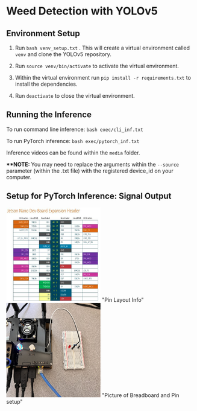 # Weed Detection with YOLOv5

## Environment Setup
1. Run `bash venv_setup.txt` . This will create a virtual environment called `venv` and clone the YOLOv5 repository.

2. Run `source venv/bin/activate` to activate the virtual environment.

3. Within the virtual environment run `pip install -r requirements.txt` to install the dependencies.

4. Run `deactivate` to close the virtual environment.


## Running the Inference
To run command line inference: `bash exec/cli_inf.txt`

To run PyTorch inference: `bash exec/pytorch_inf.txt`

Inference videos can be found within the `media` folder.

<b>**NOTE: </b> You may need to replace the arguments within the `--source` parameter (within the .txt file) with the registered device_id on your computer. 


## Setup for PyTorch Inference: Signal Output
<img src="./media/1-pin-diagram-nvidia-jetson-nano.jpg" width="250" height="250">
"Pin Layout Info"

<img src="./media/breadboard_pic.jpeg" width="250" height="250">
"Picture of Breadboard and Pin setup"

